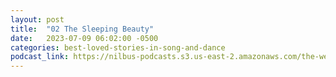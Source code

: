 ```yaml
---
layout: post
title:  "02 The Sleeping Beauty"
date:   2023-07-09 06:02:00 -0500
categories: best-loved-stories-in-song-and-dance
podcast_link: https://nilbus-podcasts.s3.us-east-2.amazonaws.com/the-well-trained-mind/Best%20Loved%20Stories%20in%20Song%20and%20Dance/02%20The%20Sleeping%20Beauty.mp3
---
```

